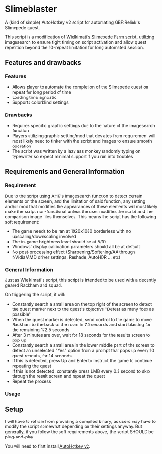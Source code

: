 # Slimeblaster
A (kind of simple) AutoHotkey v2 script for automating GBF:Relink's Slimepede quest.

This script is a modification of [Wielkimati's Slimepede Farm script](https://github.com/Wielkimati/GBFR-Slimepede-Farm/tree/main), utilizing imagesearch to ensure tight timing on script activation and allow quest repetition beyond the 10-repeat limitation for long automated session.

## Features and drawbacks
### Features
- Allows player to automate the completion of the Slimepede quest on repeat for long period of time
- Loading time agnostic
- Supports colorblind settings

### Drawbacks
- Requires specific graphic settings due to the nature of the imagesearch function
- Players utilizing graphic setting/mod that deviates from requirement will most likely need to tinker with the script and images to ensure smooth operation
- The script was written by a lazy ass monkey randomly typing on typewriter so expect minimal support if you run into troubles

## Requirements and General Information

### Requirement
Due to the script using AHK's imagesearch function to detect certain elements on the screen, and the limitation of said function, any setting and/or mod that modifies the appearances of these elements will most likely make the script non-functional unless the user modifies the script and the comparison image files themselves. This means the script has the following soft requirement:
- The game needs to be ran at 1920x1080 borderless with no upscaling/downscaling involved
- The in-game brightness level should be at 5/10
- Windows' display calibration parameters should all be at default
- No post-processing effect (Sharpening/Softening/AA through NVidia/AMD driver settings, Reshade, AutoHDR ... etc)

### General Information
Just as Wielkimati's script, this script is intended to be used with a decently geared Rackham and squad.

On triggering the script, it will:
- Constantly search a small area on the top right of the screen to detect the quest marker next to the quest's objective "Defeat as many foes as possible"
- When the quest marker is detected, send control to the game to move Rackham to the back of the room in 7.5 seconds and start blasting for the remaining 172.5 seconds
- After 3 minutes are over, wait for 18 seconds for the results screen to pop up
- Constantly search a small area in the lower middle part of the screen to detect an unselected "Yes" option from a prompt that pops up every 10 quest repeats, for 14 seconds
- If this is detected, press Up and Enter to instruct the game to continue repeating the quest
- If this is not detected, constantly press LMB every 0.3 second to skip through the result screen and repeat the quest
- Repeat the process

### Usage
## Setup
I will have to refrain from providing a compiled binary, as users may have to modify the script somewhat depending on their settings anyway. But generally, if you follow the soft requirements above, the script SHOULD be plug-and-play.

You will need to first install [AutoHotkey v2](https://www.autohotkey.com/).
